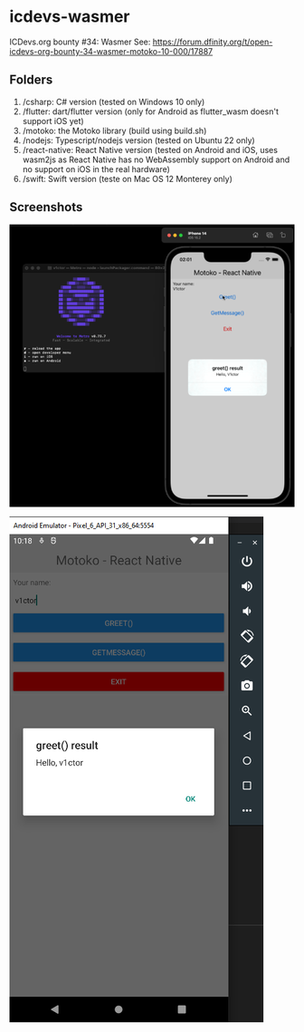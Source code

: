 # icdevs-wasmer
ICDevs.org bounty #34: Wasmer
See: https://forum.dfinity.org/t/open-icdevs-org-bounty-34-wasmer-motoko-10-000/17887

## Folders
1. /csharp: C# version (tested on Windows 10 only)
2. /flutter: dart/flutter version (only for Android as flutter_wasm doesn't support iOS yet)
3. /motoko: the Motoko library (build using build.sh)
4. /nodejs: Typescript/nodejs version (tested on Ubuntu 22 only)
5. /react-native: React Native version (tested on Android and iOS, uses wasm2js as React Native has no WebAssembly support on Android and no support on iOS in the real hardware)
6. /swift: Swift version (teste on Mac OS 12 Monterey only)

## Screenshots
![alt text](./images/react-native-ios.png?raw=true)

![alt text](./images/react-native-android.png?raw=true)
